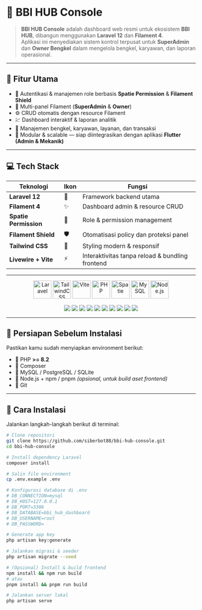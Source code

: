 # 🚗 BBI HUB Console

> **BBI HUB Console** adalah dashboard web resmi untuk ekosistem **BBI HUB**, dibangun menggunakan **Laravel 12** dan **Filament 4**.  
> Aplikasi ini menyediakan sistem kontrol terpusat untuk **SuperAdmin** dan **Owner Bengkel** dalam mengelola bengkel, karyawan, dan laporan operasional.

---

## 🧭 Fitur Utama

- 🔐 Autentikasi & manajemen role berbasis **Spatie Permission** & **Filament Shield**
- 🧱 Multi-panel Filament (**SuperAdmin** & **Owner**)
- ⚙️ CRUD otomatis dengan resource Filament
- 💹 Dashboard interaktif & laporan analitik
- 👥 Manajemen bengkel, karyawan, layanan, dan transaksi
- 🧩 Modular & scalable — siap diintegrasikan dengan aplikasi **Flutter (Admin & Mekanik)**

---

## 💻 Tech Stack

| Teknologi | Ikon | Fungsi |
|------------|------|--------|
| **Laravel 12** | 🐘 | Framework backend utama |
| **Filament 4** | ✨ | Dashboard admin & resource CRUD |
| **Spatie Permission** | 🔐 | Role & permission management |
| **Filament Shield** | 🛡️ | Otomatisasi policy dan proteksi panel |
| **Tailwind CSS** | 🎨 | Styling modern & responsif |
| **Livewire + Vite** | ⚡ | Interaktivitas tanpa reload & bundling frontend |

---

<p align="center">
  <img src="https://cdn.worldvectorlogo.com/logos/laravel-2.svg" alt="Laravel" height="48" />
  <img src="https://cdn.worldvectorlogo.com/logos/tailwindcss.svg" alt="TailwindCSS" height="48" />
  <img src="https://vitejs.dev/logo.svg" alt="Vite" height="48" />
  <img src="https://cdn.worldvectorlogo.com/logos/php-1.svg" alt="PHP" height="48" />
  <img src="https://avatars.githubusercontent.com/u/7535935?s=200&v=4" alt="Spatie" height="48" />
  <img src="https://cdn.worldvectorlogo.com/logos/mysql-6.svg" alt="MySQL" height="48" />
  <img src="https://cdn.worldvectorlogo.com/logos/nodejs-icon.svg" alt="Node.js" height="48" />
</p>

<p align="center">
  <img src="https://img.shields.io/badge/Laravel-12.x-FF2D20?logo=laravel&logoColor=white" />
  <img src="https://img.shields.io/badge/Filament-4.x-E34F26?logo=laravel&logoColor=white" />
  <img src="https://img.shields.io/badge/PHP-8.2-777BB4?logo=php&logoColor=white" />
  <img src="https://img.shields.io/badge/TailwindCSS-3.x-06B6D4?logo=tailwindcss&logoColor=white" />
  <img src="https://img.shields.io/badge/Livewire-3.x-FB70A9?logo=laravel&logoColor=white" />
  <img src="https://img.shields.io/badge/Vite-5.x-646CFF?logo=vite&logoColor=white" />
  <img src="https://img.shields.io/badge/Spatie%20Permission-6.x-FFC107?logo=shield&logoColor=white" />
  <img src="https://img.shields.io/badge/Filament%20Shield-4.x-0EA5E9?logo=shield&logoColor=white" />
  <img src="https://img.shields.io/badge/MySQL-8.x-4479A1?logo=mysql&logoColor=white" />
  <img src="https://img.shields.io/badge/Node.js-20.x-339933?logo=node.js&logoColor=white" />
</p>

---

## 🧰 Persiapan Sebelum Instalasi

Pastikan kamu sudah menyiapkan environment berikut:

- 🧩 PHP **>= 8.2**
- 🧱 Composer
- 🐬 MySQL / PostgreSQL / SQLite
- 🧶 Node.js + npm / pnpm *(opsional, untuk build aset frontend)*
- 🔑 Git

---

## 🚀 Cara Instalasi

Jalankan langkah-langkah berikut di terminal:

```bash
# Clone repositori
git clone https://github.com/siberbot88/bbi-hub-console.git
cd bbi-hub-console

# Install dependency Laravel
composer install

# Salin file environment
cp .env.example .env

# Konfigurasi database di .env
# DB_CONNECTION=mysql
# DB_HOST=127.0.0.1
# DB_PORT=3306
# DB_DATABASE=bbi_hub_dashboard
# DB_USERNAME=root
# DB_PASSWORD=

# Generate app key
php artisan key:generate

# Jalankan migrasi & seeder
php artisan migrate --seed

# (Opsional) Install & build frontend
npm install && npm run build
# atau
pnpm install && pnpm run build

# Jalankan server lokal
php artisan serve
